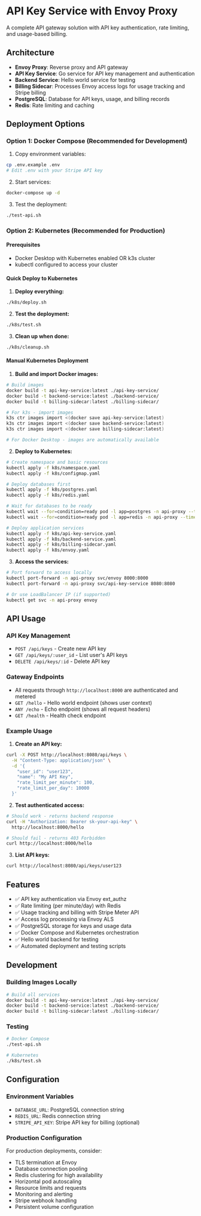 # API Key Service with Envoy Proxy

A complete API gateway solution with API key authentication, rate limiting, and usage-based billing.

## Architecture

- **Envoy Proxy**: Reverse proxy and API gateway
- **API Key Service**: Go service for API key management and authentication
- **Backend Service**: Hello world service for testing
- **Billing Sidecar**: Processes Envoy access logs for usage tracking and Stripe billing
- **PostgreSQL**: Database for API keys, usage, and billing records
- **Redis**: Rate limiting and caching

## Deployment Options

### Option 1: Docker Compose (Recommended for Development)

1. Copy environment variables:
```bash
cp .env.example .env
# Edit .env with your Stripe API key
```

2. Start services:
```bash
docker-compose up -d
```

3. Test the deployment:
```bash
./test-api.sh
```

### Option 2: Kubernetes (Recommended for Production)

#### Prerequisites
- Docker Desktop with Kubernetes enabled OR k3s cluster
- kubectl configured to access your cluster

#### Quick Deploy to Kubernetes

1. **Deploy everything:**
```bash
./k8s/deploy.sh
```

2. **Test the deployment:**
```bash
./k8s/test.sh
```

3. **Clean up when done:**
```bash
./k8s/cleanup.sh
```

#### Manual Kubernetes Deployment

1. **Build and import Docker images:**
```bash
# Build images
docker build -t api-key-service:latest ./api-key-service/
docker build -t backend-service:latest ./backend-service/
docker build -t billing-sidecar:latest ./billing-sidecar/

# For k3s - import images
k3s ctr images import <(docker save api-key-service:latest)
k3s ctr images import <(docker save backend-service:latest)
k3s ctr images import <(docker save billing-sidecar:latest)

# For Docker Desktop - images are automatically available
```

2. **Deploy to Kubernetes:**
```bash
# Create namespace and basic resources
kubectl apply -f k8s/namespace.yaml
kubectl apply -f k8s/configmap.yaml

# Deploy databases first
kubectl apply -f k8s/postgres.yaml
kubectl apply -f k8s/redis.yaml

# Wait for databases to be ready
kubectl wait --for=condition=ready pod -l app=postgres -n api-proxy --timeout=60s
kubectl wait --for=condition=ready pod -l app=redis -n api-proxy --timeout=60s

# Deploy application services
kubectl apply -f k8s/api-key-service.yaml
kubectl apply -f k8s/backend-service.yaml
kubectl apply -f k8s/billing-sidecar.yaml
kubectl apply -f k8s/envoy.yaml
```

3. **Access the services:**
```bash
# Port forward to access locally
kubectl port-forward -n api-proxy svc/envoy 8000:8000
kubectl port-forward -n api-proxy svc/api-key-service 8080:8080

# Or use LoadBalancer IP (if supported)
kubectl get svc -n api-proxy envoy
```

## API Usage

### API Key Management
- `POST /api/keys` - Create new API key
- `GET /api/keys/:user_id` - List user's API keys  
- `DELETE /api/keys/:id` - Delete API key

### Gateway Endpoints
- All requests through `http://localhost:8000` are authenticated and metered
- `GET /hello` - Hello world endpoint (shows user context)
- `ANY /echo` - Echo endpoint (shows all request headers)
- `GET /health` - Health check endpoint

### Example Usage

1. **Create an API key:**
```bash
curl -X POST http://localhost:8080/api/keys \
  -H "Content-Type: application/json" \
  -d '{
    "user_id": "user123",
    "name": "My API Key",
    "rate_limit_per_minute": 100,
    "rate_limit_per_day": 10000
  }'
```

2. **Test authenticated access:**
```bash
# Should work - returns backend response
curl -H "Authorization: Bearer sk-your-api-key" \
  http://localhost:8000/hello

# Should fail - returns 403 Forbidden
curl http://localhost:8000/hello
```

3. **List API keys:**
```bash
curl http://localhost:8080/api/keys/user123
```

## Features

- ✅ API key authentication via Envoy ext_authz
- ✅ Rate limiting (per minute/day) with Redis
- ✅ Usage tracking and billing with Stripe Meter API
- ✅ Access log processing via Envoy ALS
- ✅ PostgreSQL storage for keys and usage data
- ✅ Docker Compose and Kubernetes orchestration
- ✅ Hello world backend for testing
- ✅ Automated deployment and testing scripts

## Development

### Building Images Locally

```bash
# Build all services
docker build -t api-key-service:latest ./api-key-service/
docker build -t backend-service:latest ./backend-service/
docker build -t billing-sidecar:latest ./billing-sidecar/
```

### Testing

```bash
# Docker Compose
./test-api.sh

# Kubernetes
./k8s/test.sh
```

## Configuration

### Environment Variables
- `DATABASE_URL`: PostgreSQL connection string
- `REDIS_URL`: Redis connection string  
- `STRIPE_API_KEY`: Stripe API key for billing (optional)

### Production Configuration
For production deployments, consider:
- TLS termination at Envoy
- Database connection pooling
- Redis clustering for high availability
- Horizontal pod autoscaling
- Resource limits and requests
- Monitoring and alerting
- Stripe webhook handling
- Persistent volume configuration